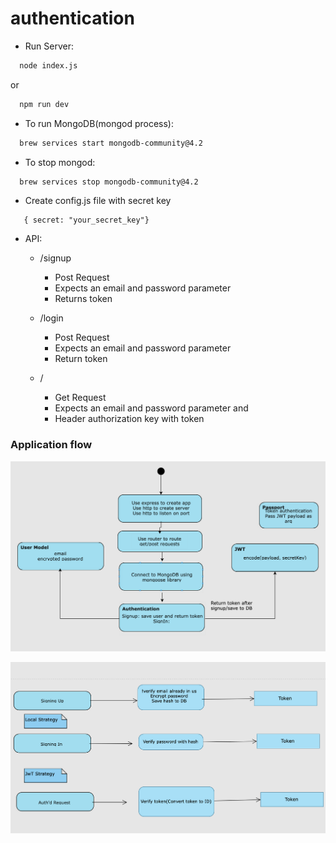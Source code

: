 # authentication

-   Run Server:

```sh
  node index.js
```

or

```sh
  npm run dev
```

-   To run MongoDB(mongod process):

```sh
  brew services start mongodb-community@4.2
```

-   To stop mongod:

```sh
  brew services stop mongodb-community@4.2
```

-   Create config.js file with secret key

```
   { secret: "your_secret_key"}
```

-   API:

    -   /signup

        -   Post Request
        -   Expects an email and password parameter
        -   Returns token

    -   /login

        -   Post Request
        -   Expects an email and password parameter
        -   Return token

    -   /

        -   Get Request
        -   Expects an email and password parameter and
        -   Header authorization key with token
    
### Application flow

![app_diagram](/server/diagrams/app.png)

![authentication diagram](/server/diagrams/authentication.png)
